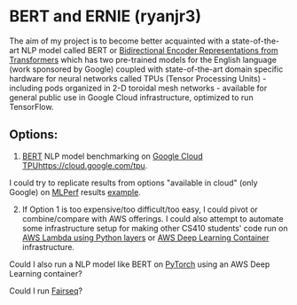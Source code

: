 # BERT and ERNIE (ryanjr3)

The aim of my project is to become better acquainted with a state-of-the-art NLP model called BERT or [Bidirectional Encoder Representations from Transformers](https://en.wikipedia.org/wiki/BERT_(language_model)) which has two pre-trained models for the English language (work sponsored by Google) coupled with state-of-the-art domain specific hardware for neural networks called TPUs (Tensor Processing Units) - including pods organized in 2-D toroidal mesh networks - available for general public use in Google Cloud infrastructure, optimized to run TensorFlow.

## Options:
1. [BERT](https://github.com/google-research/bert/) NLP model benchmarking on [Google Cloud TPU]()https://cloud.google.com/tpu.

I could try to replicate results from options "available in cloud" (only Google) on [MLPerf](https://mlperf.org/training-results-0-6/) results [example](https://github.com/mlperf/training_results_v0.6/blob/master/Google/systems/tpu-v3-2048.json).

2. If Option 1 is too expensive/too difficult/too easy, I could pivot or combine/compare with AWS offerings. I could also attempt to automate some infrastructure setup for making other CS410 students' code run on [AWS Lambda using Python layers](https://towardsdatascience.com/introduction-to-amazon-lambda-layers-and-boto3-using-python3-39bd390add17) or [AWS Deep Learning Container](https://aws.amazon.com/machine-learning/containers/) infrastructure.


Could I also run a NLP model like BERT on [PyTorch](https://github.com/pytorch/pytorch) using an AWS Deep Learning container?

Could I run [Fairseq](https://github.com/pytorch/fairseq)?
